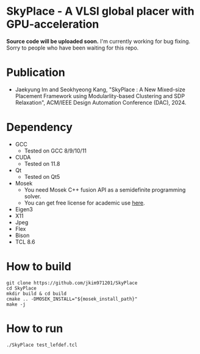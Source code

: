 # SkyPlace - A VLSI global placer with GPU-acceleration
**Source code will be uploaded soon.**
I'm currently working for bug fixing. Sorry to people who have been waiting for this repo. 

# Publication
- Jaekyung Im and Seokhyeong Kang,
  "SkyPlace : A New Mixed-size Placement Framework using Modularlity-based Clustering and SDP Relaxation", ACM/IEEE Design Automation Conference (DAC), 2024.

# Dependency
- GCC
  - Tested on GCC 8/9/10/11
- CUDA
  - Tested on 11.8
- Qt
  - Tested on Qt5
- Mosek
  - You need Mosek C++ fusion API as a semidefinite programming solver.
  - You can get free license for academic use [here](https://www.mosek.com/products/academic-licenses).
- Eigen3
- X11
- Jpeg 
- Flex
- Bison
- TCL 8.6

# How to build
```
git clone https://github.com/jkim971201/SkyPlace
cd SkyPlace
mkdir build & cd build
cmake .. -DMOSEK_INSTALL="${mosek_install_path}"
make -j
```

# How to run
```
./SkyPlace test_lefdef.tcl
```
